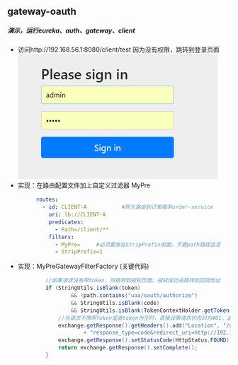 ## gateway-oauth

##### 演示，运行eureka、auth、gateway、client

- 访问http://192.168.56.1:8080/client/test
因为没有权限，跳转到登录页面
  ![1551924636812](https://github.com/aokinba/sjloauth2/blob/master/img-folder/QQ%E6%88%AA%E5%9B%BE20190307101720.png)
- 实现：在路由配置文件加上自定义过滤器 MyPre
``` yml
         routes:
           - id: CLIENT-A           #网关路由到订单服务order-service
             uri: lb://CLIENT-A
             predicates:
               - Path=/client/**
             filters:
               - MyPre=     #必须要放在StripPrefix前面，不要path路径会变
               - StripPrefix=1
```
- 实现：MyPreGatewayFilterFactory  (关键代码)
``` java
            //如果请求没有带token，则跳转到授权页面。授权成功会跳转到回调地址
            if (StringUtils.isBlank(token)
                    && !path.contains("uaa/oauth/authorize")
                    && StringUtils.isBlank(code)
                    && StringUtils.isBlank(TokenContextHolder.getToken())) {
                //当请求不携带Token或者token为空时，直接设置请求状态码为401，返回
                exchange.getResponse().getHeaders().add("Location", "/uaa/oauth/authorize?client_id=test_server&"
                        + "response_type=code&redirect_uri=http://192.168.56.1:8080/authlogin&state=" + path);
                exchange.getResponse().setStatusCode(HttpStatus.FOUND);
                return exchange.getResponse().setComplete();
            }
```


